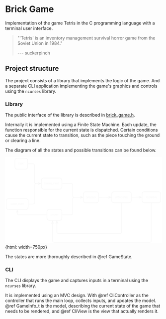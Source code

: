 # Brick Game

Implementation of the game Tetris in the C programming language with a terminal user interface.

> "'Tetris' is an inventory management survival horror game from the Soviet Union in 1984."
>
> --- suckerpinch

## Project structure

The project consists of a library that implements the logic of the game.
And a separate CLI application implementing the game's graphics and controls using the `ncurses` library.

### Library

The public interface of the library is described in [brick_game.h](#brick_game/brick_game.h).

Internally it is implemented using a Finite State Machine.
Each update, the function responsible for the current state is dispatched.
Certain conditions cause the current state to transition,
such as the piece touching the ground or clearing a line.

The diagram of all the states and possible transitions can be found below.

![FSM diagram](FSM_transparent.svg){html: width=750px}

The states are more thoroughly described in @ref GameState.

### CLI

The CLI displays the game and captures inputs in a terminal using the `ncurses` library.

It is implemented using an MVC design.
With @ref CliController as the controller that runs the main loop,
collects inputs, and updates the model.
@ref GameInfo_t is the model, describing the current state of the game
that needs to be rendered, and @ref CliView is the view that actually renders it.
